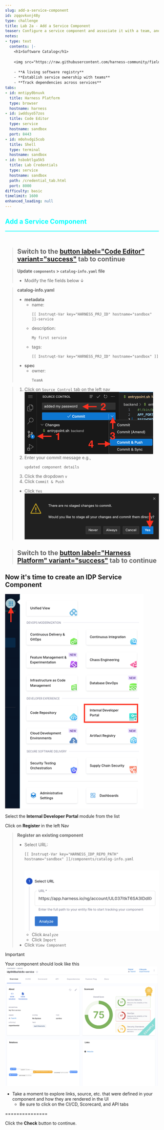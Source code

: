 ```yaml
---
slug: add-a-service-component
id: zqqovkxnj48y
type: challenge
title: Lab 2a - Add a Service Component
teaser: Configure a service component and associate it with a team, and create a dependency.
notes:
- type: text
  contents: |-
    <h1>Software Catalog</h1>

    <img src="https://raw.githubusercontent.com/harness-community/field-workshops/main/se-workshop-idp/assets/images/idp_Catalog_Graph.svg" width="800" style="display: inline; vertical-align: middle;">

    - **A living software registry**
    - **Establish service ownership with teams**
    - **Track dependencies across services**
tabs:
- id: mntipy0bnuvk
  title: Harness Platform
  type: browser
  hostname: harness
- id: iwddsyo57zos
  title: Code Editor
  type: service
  hostname: sandbox
  port: 8443
- id: m0ohvdgi5cob
  title: Shell
  type: terminal
  hostname: sandbox
- id: hsbobtlga5k5
  title: Lab Credentials
  type: service
  hostname: sandbox
  path: /credential_tab.html
  port: 8000
difficulty: basic
timelimit: 1600
enhanced_loading: null
---
```


<style type="text/css" rel="stylesheet">
hr.cyan { background-color: cyan; color: cyan; height: 2px; margin-bottom: -10px; }
h2.cyan { color: cyan; }
</style><h2 class="cyan">Add a Service Component</h2>
<hr class="cyan">
<br><br>

> ## Switch to the [button label="Code Editor" variant="success"](tab-1) tab to continue

> **Update `components` **>** `catalog-info.yaml` file**
> - Modify the file fields below ↓

> **catalog-info.yaml**
> - **metadata**
>   - name: <pre>`[[ Instruqt-Var key="HARNESS_PRJ_ID" hostname="sandbox" ]]-service`</pre>
>   - description: <pre>`My first service`</pre>
>   - tags: <pre>`[[ Instruqt-Var key="HARNESS_PRJ_ID" hostname="sandbox" ]]`</pre>
> - **spec**
>   - owner: <pre>`TeamA`</pre>

> 1) Click on `Source Control` tab on the left nav \
>     ![](https://raw.githubusercontent.com/harness-community/field-workshops/main/unscripted-workshop-2024/assets/images/vs_code_commit.png)
> 2) Enter your commit message e.g., <pre>`updated component details`</pre>
> 3) Click the dropdown `v`
> 4) Click `Commit & Push`
> - Click `Yes` \
>    ![](https://raw.githubusercontent.com/harness-community/field-workshops/main/unscripted-workshop-2024/assets/images/vs_code_stage_changes.png)

> ## Switch to the [button label="Harness Platform" variant="success"](tab-0) tab to continue

## Now it's time to create an IDP Service Component
![](https://raw.githubusercontent.com/harness-community/field-workshops/main/assets/images/module_idp.png)

Select the **Internal Developer Portal** module from the list <br>

Click on **Register** in the left Nav <br>

> **Register an existing component**
> - Select URL: <pre>`[[ Instruqt-Var key="HARNESS_IDP_REPO_PATH" hostname="sandbox" ]]/components/catalog-info.yaml`</pre> \
>     ![](https://raw.githubusercontent.com/harness-community/field-workshops/main/se-workshop-idp/assets/images/idp_component_import_url.png)
>   - Click `Analyze`
>   - Click `Import`
> - Click `View Component`


> [!IMPORTANT]
> Your component should look like this \
>    ![](https://raw.githubusercontent.com/harness-community/field-workshops/main/se-workshop-idp/assets/images/idp_component_overview.png)
> - Take a moment to explore links, source, etc. that were defined in your component and how they are rendered in the UI
>   - Be sure to click on the CI/CD, Scorecard, and API tabs

===============

Click the **Check** button to continue.
